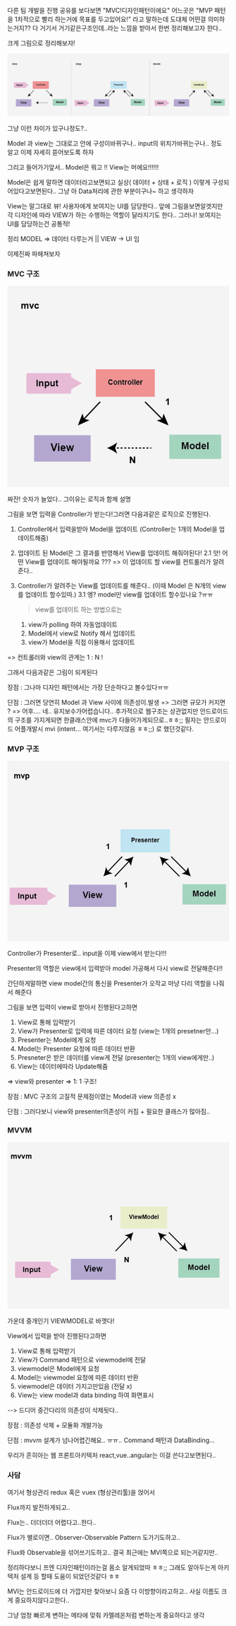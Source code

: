 다른 팀 개발을 진행 공유를 보다보면 "MVC!디자인패턴이에요" 어느곳은 "MVP 패턴을 1차적으로 빨리 하는거에 목표를 두고있어요!"
라고 말하는데 도대체 어떤걸 의미하는거지?? 다 거기서 거기같은구조인데..라는 느낌을 받아서 한번 정리해보고자 한다..


크게 그림으로 정리해보자!

![](https://github.com/tekies09/CS/blob/main/%EB%94%94%EC%9E%90%EC%9D%B8%ED%8C%A8%ED%84%B4/images/mvc,mvp,mvvm.PNG?raw=true)


그냥 이런 차이가 있구나정도?..

Model 과 view는 그대로고 안에 구성이바뀌구나.. input의 위치가바뀌는구나.. 정도 알고 이제 자세히 뜯어보도록 하자


그리고 들어가기앞서.. Model은 뭐고 !! View는 머에요!!!!!!

Model은 쉽게 말하면 데이터라고보면되고  실상( 데이터 + 상태 + 로직 ) 이렇게 구성되어있다고보면된다.. 
그냥 아 Data처리에 관한 부분이구나~ 하고 생각하자

View는 말그대로 뷰! 
사용자에게 보여지는 UI를 담당한다..  앞에 그림을보면알겟지만 각 디자인에 따라 VIEW가 하는 수행하는 역할이 달라지기도 한다..
그러나! 보여지는 UI를 담당하는건 공통적! 

정리 MODEL => 데이터 다루는거 || VIEW -> UI 임

이제진짜 파헤쳐보자


### MVC 구조


![](https://github.com/tekies09/CS/blob/main/%EB%94%94%EC%9E%90%EC%9D%B8%ED%8C%A8%ED%84%B4/images/mvc.png?raw=true)


짜잔! 숫자가 늘었다.. 그이유는 로직과 함께 설명 

그림을 보면 입력을 Controller가 받는다!그러면 다음과같은 로직으로 진행된다.

1. Controller에서 입력을받아 Model을 업데이트  (Controller는 1개의 Model을 업데이트해줌)

2. 업데이트 된 Model은 그 결과를 반영해서 View를 업데이트 해줘야된다!
	2.1 앗! 어떤 View를 업데이트 해야될까요 ??? => 이 업데이트 할 view를 컨트롤러가 알려준다..

3. Controller가 알려주는 View를 업데이트를 해준다.. (이때 Model 은 N개의 view를 업데이트 할수있따.)
	3.1 엥? model만 view를 업데이트 할수있나요 ?ㅠㅠ
    > view를 업데이트 하는 방법으로는 
    1. view가 polling 하여 자동업데이트
    2. Model에서 view로 Notify 해서 업데이트
    3. view가 Model을 직접 이용해서 업데이트

=> 컨트롤러와 view의 관계는 1 : N !


그래서 다음과같은 그림이 되게된다  

장점 : 그나마 디자인 패턴에서는 가장 단순하다고 볼수있다ㅠㅠ

단점 : 그러면 당연히 Model 과 View 사이에 의존성이.발생 => 그러면 규모가 커지면 ? => 어후.... 네.. 유지보수가어렵습니다..
추가적으로 웹구조는  상관없지만 안드로이드의 구조를 가지게되면 한클래스안에 mvc가 다들어가게되므로..ㅎㅎ;; 필자는 안드로이드 어플개발시 mvi (intent... 여기서는 다루지않음 ㅎㅎ;;) 로 했던것같다.


### MVP 구조

![](https://github.com/tekies09/CS/blob/main/%EB%94%94%EC%9E%90%EC%9D%B8%ED%8C%A8%ED%84%B4/images/mvp.png?raw=true)



Controller가 Presenter로.. input을 이제 view에서 받는다!!! 

Presenter의 역할은 view에서 입력받아 model 가공해서 다시 view로 전달해준다!! 

간단하게말하면 view model간의 통신을 Presenter가 오작교 마냥 다리 역할을 나줘서 해준다


그림을 보면 입력이 view로 받아서 진행된다고하면

1. View로 통해 입력받기
2. View가 Presenter로 입력에 따른 데이터 요청  (view는 1개의 presetner만...)
3. Presenter는 Model에게 요청
4. Model는 Presenter 요청에 따른 데이터 반환
5. Presneter은 받은 데이터를 view게 전달 (presenter는 1개의 view에게만..)
6. View는 데이터에따라 Update해줌 

=> view와 presenter => 1: 1 구조!

장점 : MVC 구조의 고질적 문제점이였는 Model과 view 의존성 x

단점 : 그러다보니 view와 presenter의존성이 커짐 + 필요한 클래스가 많아짐.. 


### MVVM 
![](https://github.com/tekies09/CS/blob/main/%EB%94%94%EC%9E%90%EC%9D%B8%ED%8C%A8%ED%84%B4/images/mvvm.png?raw=true)


가운데 중개인기 VIEWMODEL로 바꼇다! 

View에서 입력을 받아 진행된다고하면


1. View로 통해 입력받기
2. View가 Command 패턴으로 viewmodel에 전달
3. viewmodel은 Model에게 요청
4. Model는 viewmodel 요청에 따른 데이터 반환
5. viewmodel은 데이터 가지고만있음 (전달 x)
6. View는 view model과 data binding 하여 화면표시


--> 드디어 중간다리의 의존성이 삭제됫다..

장점 : 의존성 삭제 + 모듈화 개발가능

단점 : mvvm 설계가 넘나어렵긴해요.. ㅠㅠ.. Command 패턴과 DataBinding...

우리가 흔히아는 웹 프론트아키텍처 react,vue..angular는 이걸 쓴다고보면된다..


### 사담

여기서 형상관리 redux 혹은 vuex (형상관리툴)을 얹어서

Flux까지 발전하게되고.. 

Flux는.. 더더더더 어렵다고..한다.. 

Flux가 별로이면.. Observer-Observable Pattern 도가기도하고..

Flux롸 Observable을 섞어쓰기도하고.. 결국 최근에는 MVI쪽으로 되는거같지만..

정리하다보니 프엔 디자인패턴이라는걸 몸소 알게되었따 ㅎㅎ;; 그래도 알아두는게 아키텍처 설계 등 할때 도움이 되었던것같다 ㅎㅎ

MVI는 안드로이드에 더 가깝지만 찾아보니 요즘 다 이방향이라고하고.. 사실 이름도 크게 중요하지않다고한다..

그냥 엄청 빠르게 변하는 메타에 맞춰 카멜레온처럼 변하는게 중요하다고 생각 
